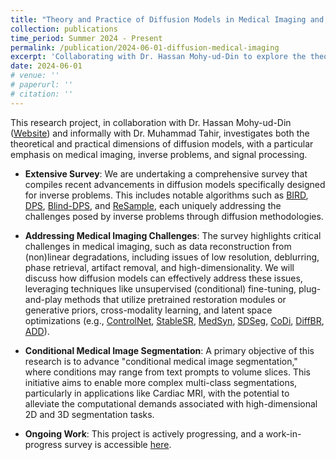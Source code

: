 ```yaml
---
title: "Theory and Practice of Diffusion Models in Medical Imaging and Inverse Problems"
collection: publications
time_period: Summer 2024 - Present
permalink: /publication/2024-06-01-diffusion-medical-imaging
excerpt: 'Collaborating with Dr. Hassan Mohy-ud-Din to explore the theoretical and practical applications of diffusion models in medical imaging and inverse problems. This ongoing research encompasses an extensive survey of recent advancements and methodologies to tackle complex challenges in medical contexts.'
date: 2024-06-01
# venue: ''
# paperurl: ''
# citation: ''
---
```

This research project, in collaboration with Dr. Hassan Mohy-ud-Din ([Website](https://web.lums.edu.pk/~hmd/)) and informally with Dr. Muhammad Tahir, investigates both the theoretical and practical dimensions of diffusion models, with a particular emphasis on medical imaging, inverse problems, and signal processing.

- **Extensive Survey**: We are undertaking a comprehensive survey that compiles recent advancements in diffusion models specifically designed for inverse problems. This includes notable algorithms such as [BIRD](https://arxiv.org/abs/2405.19572), [DPS](https://arxiv.org/abs/2209.14687), [Blind-DPS](https://arxiv.org/abs/2211.10656), and [ReSample](https://arxiv.org/abs/2307.08123), each uniquely addressing the challenges posed by inverse problems through diffusion methodologies.

- **Addressing Medical Imaging Challenges**: The survey highlights critical challenges in medical imaging, such as data reconstruction from (non)linear degradations, including issues of low resolution, deblurring, phase retrieval, artifact removal, and high-dimensionality. We will discuss how diffusion models can effectively address these issues, leveraging techniques like unsupervised (conditional) fine-tuning, plug-and-play methods that utilize pretrained restoration modules or generative priors, cross-modality learning, and latent space optimizations (e.g., [ControlNet](https://arxiv.org/abs/2302.05543), [StableSR](https://arxiv.org/abs/2305.07015), [MedSyn](https://ieeexplore.ieee.org/document/10566053), [SDSeg](https://link.springer.com/chapter/10.1007/978-3-031-72111-3_62), [CoDi](https://arxiv.org/abs/2310.01407), [DiffBR](https://arxiv.org/abs/2308.15070), [ADD](https://arxiv.org/abs/2311.17042)).

- **Conditional Medical Image Segmentation**: A primary objective of this research is to advance "conditional medical image segmentation," where conditions may range from text prompts to volume slices. This initiative aims to enable more complex multi-class segmentations, particularly in applications like Cardiac MRI, with the potential to alleviate the computational demands associated with high-dimensional 2D and 3D segmentation tasks.

- **Ongoing Work**: This project is actively progressing, and a work-in-progress survey is accessible [here](https://drive.google.com/drive/folders/1D-vG6jOiDuBTMg74H26bAwi5SuM7A1tS?usp=sharing).
